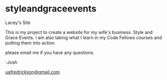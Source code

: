 # styleandgraceevents
Lacey's Site

This is my project to create a website for my wife's business.  Style and Grace Events.
I am also taking what I learn in my Code Fellows courses and putting them into action.

please email me if you have any questions.

-Josh

uafredrickson@gmail.com
